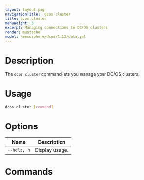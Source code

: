 ```yaml
---
layout: layout.pug
navigationTitle:  dcos cluster
title: dcos cluster
menuWeight: 3
excerpt: Managing connections to DC/OS clusters
render: mustache
model: /mesosphere/dcos/1.13/data.yml
---
```


# Description

The `dcos cluster` command lets you manage your DC/OS clusters.

# Usage

```bash
dcos cluster [command]
```

# Options

| Name |  Description |
|---------|-------------|
| `--help, h`   |  Display usage. |


# Commands
